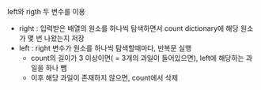 left와 rigth 두 변수를 이용

  - right : 입력받은 배열의 원소를 하나씩 탐색하면서 count dictionary에 해당 원소가 몇 번 나왔는지 저장
  - left : right 변수가 원소를 하나씩 탐색할때마다, 반복문 실행
    - count의 길이가 3 이상이면( = 3개의 과일이 들어있으면), left에 해당하는 과일을 하나 뺌
    - 이후 해당 과일이 존재하지 않으면, count에서 삭제
